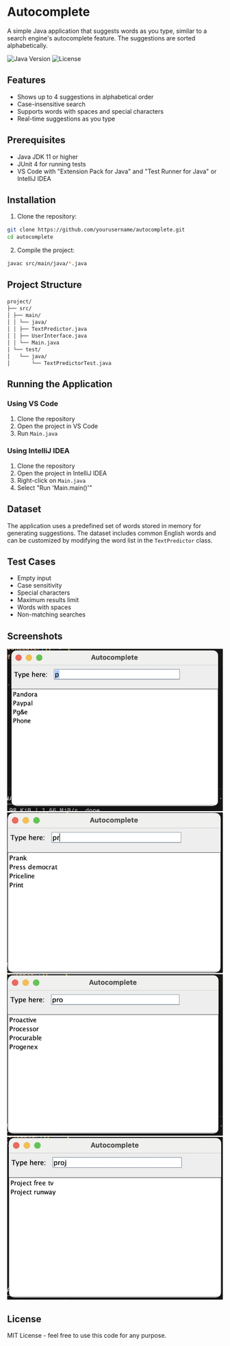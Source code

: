 # Autocomplete

A simple Java application that suggests words as you type, similar to a search engine's autocomplete feature. The suggestions are sorted alphabetically.

![Java Version](https://img.shields.io/badge/Java-11%2B-blue)
![License](https://img.shields.io/badge/License-MIT-green)

## Features
- Shows up to 4 suggestions in alphabetical order
- Case-insensitive search
- Supports words with spaces and special characters
- Real-time suggestions as you type

## Prerequisites
- Java JDK 11 or higher
- JUnit 4 for running tests
- VS Code with "Extension Pack for Java" and "Test Runner for Java" or IntelliJ IDEA

## Installation
1. Clone the repository:
```bash
git clone https://github.com/yourusername/autocomplete.git
cd autocomplete
```
2. Compile the project:
```bash
javac src/main/java/*.java
```

## Project Structure

```plaintext
project/
├── src/
│ ├── main/
│ │ └── java/
│ │ ├── TextPredictor.java 
│ │ ├── UserInterface.java 
│ │ └── Main.java 
│ └── test/
│   └── java/
│       └── TextPredictorTest.java 
```

## Running the Application

### Using VS Code
1. Clone the repository
2. Open the project in VS Code
3. Run `Main.java`

### Using IntelliJ IDEA
1. Clone the repository
2. Open the project in IntelliJ IDEA
3. Right-click on `Main.java`
4. Select "Run 'Main.main()'"

## Dataset
The application uses a predefined set of words stored in memory for generating suggestions. The dataset includes common English words and can be customized by modifying the word list in the `TextPredictor` class.

## Test Cases
- Empty input
- Case sensitivity
- Special characters
- Maximum results limit
- Words with spaces
- Non-matching searches

## Screenshots
![Autocomplete Demo1](screenshots/autocomplete1.jpeg)
![Autocomplete Demo2](screenshots/autocomplete2.jpeg)
![Autocomplete Demo3](screenshots/autocomplete3.jpeg)
![Autocomplete Demo4](screenshots/autocomplete4.jpeg)

## License
MIT License - feel free to use this code for any purpose.